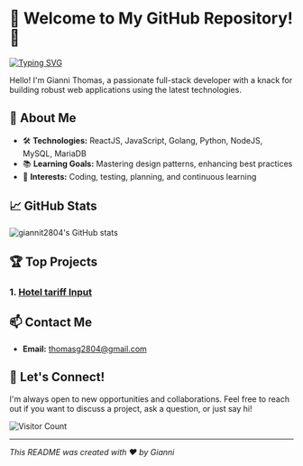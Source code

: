 # 🌟 Welcome to My GitHub Repository! 🌟

[![Typing SVG](https://readme-typing-svg.herokuapp.com?font=Fira+Code&duration=4000&pause=1000&color=3C8DBC&width=435&lines=Full-Stack+Developer;ReactJS+%7C+NodeJS+%7C+Golang+%7C+Python;Building+Scalable+Applications)](https://git.io/typing-svg)

Hello! I'm Gianni Thomas, a passionate full-stack developer with a knack for building robust web applications using the latest technologies.

## 🚀 About Me

- 🛠️ **Technologies:** ReactJS, JavaScript, Golang, Python, NodeJS, MySQL, MariaDB
- 📚 **Learning Goals:** Mastering design patterns, enhancing best practices
- 🎯 **Interests:** Coding, testing, planning, and continuous learning

## 📈 GitHub Stats

![giannit2804's GitHub stats](https://github-readme-stats.vercel.app/api?username=yourusername&show_icons=true&theme=radical)

## 🏆 Top Projects

### 1. [Hotel tariff Input](https://github.com/giannit28/Noel/)


## 📫 Contact Me

- **Email:** [thomasg2804@gmail.com](mailto:thomasg2804@gmail.com)

## 🌟 Let's Connect!

I'm always open to new opportunities and collaborations. Feel free to reach out if you want to discuss a project, ask a question, or just say hi!

![Visitor Count](https://profile-counter.glitch.me/yourusername/count.svg)

---

*This README was created with ❤️ by Gianni*

